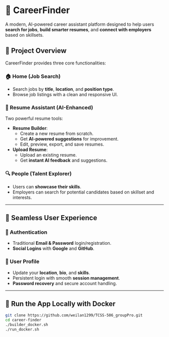 # 💼 CareerFinder

A modern, AI-powered career assistant platform designed to help users **search for jobs**, **build smarter resumes**, and **connect with employers** based on skillsets.


## 🌟 Project Overview

CareerFinder provides three core functionalities:

### 🏠 Home (Job Search)
- Search jobs by **title**, **location**, and **position type**.
- Browse job listings with a clean and responsive UI.

### 📝 Resume Assistant (AI-Enhanced)
Two powerful resume tools:
- **Resume Builder**:  
  - Create a new resume from scratch.
  - Get **AI-powered suggestions** for improvement.
  - Edit, preview, export, and save resumes.
- **Upload Resume**:  
  - Upload an existing resume.
  - Get **instant AI feedback** and suggestions.

### 🔍 People (Talent Explorer)
- Users can **showcase their skills**.
- Employers can search for potential candidates based on skillset and interests.

---

## 🔐 Seamless User Experience

### 🔑 Authentication
- Traditional **Email & Password** login/registration.
- **Social Logins** with **Google** and **GitHub**.

### 👤 User Profile
- Update your **location**, **bio**, and **skills**.
- Persistent login with smooth **session management**.
- **Password recovery** and secure account handling.

---

## 🐳 Run the App Locally with Docker

```bash
git clone https://github.com/weilan1299/TCSS-506_groupPro.git
cd career-finder
./builder_docker.sh
./run_docker.sh
